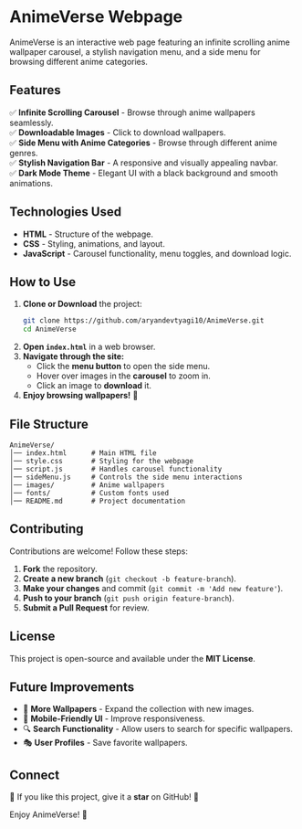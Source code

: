 # AnimeVerse Webpage

AnimeVerse is an interactive web page featuring an infinite scrolling anime wallpaper carousel, a stylish navigation menu, and a side menu for browsing different anime categories.

## Features

✅ **Infinite Scrolling Carousel** - Browse through anime wallpapers seamlessly.  
✅ **Downloadable Images** - Click to download wallpapers.  
✅ **Side Menu with Anime Categories** - Browse through different anime genres.  
✅ **Stylish Navigation Bar** - A responsive and visually appealing navbar.  
✅ **Dark Mode Theme** - Elegant UI with a black background and smooth animations.

## Technologies Used
- **HTML** - Structure of the webpage.
- **CSS** - Styling, animations, and layout.
- **JavaScript** - Carousel functionality, menu toggles, and download logic.

## How to Use

1. **Clone or Download** the project:
   ```sh
   git clone https://github.com/aryandevtyagi10/AnimeVerse.git
   cd AnimeVerse
   ```
2. **Open `index.html`** in a web browser.
3. **Navigate through the site:**
   - Click the **menu button** to open the side menu.
   - Hover over images in the **carousel** to zoom in.
   - Click an image to **download** it.
4. **Enjoy browsing wallpapers!** 🎉

## File Structure
```
AnimeVerse/
│── index.html      # Main HTML file
│── style.css       # Styling for the webpage
│── script.js       # Handles carousel functionality
│── sideMenu.js     # Controls the side menu interactions
│── images/         # Anime wallpapers
│── fonts/          # Custom fonts used
│── README.md       # Project documentation
```

## Contributing
Contributions are welcome! Follow these steps:
1. **Fork** the repository.
2. **Create a new branch** (`git checkout -b feature-branch`).
3. **Make your changes** and commit (`git commit -m 'Add new feature'`).
4. **Push to your branch** (`git push origin feature-branch`).
5. **Submit a Pull Request** for review.

## License
This project is open-source and available under the **MIT License**.

## Future Improvements
- 🎨 **More Wallpapers** - Expand the collection with new images.
- 📱 **Mobile-Friendly UI** - Improve responsiveness.
- 🔍 **Search Functionality** - Allow users to search for specific wallpapers.
- 🎭 **User Profiles** - Save favorite wallpapers.

## Connect
🌟 If you like this project, give it a **star** on GitHub! 🌟

Enjoy AnimeVerse! 🚀


